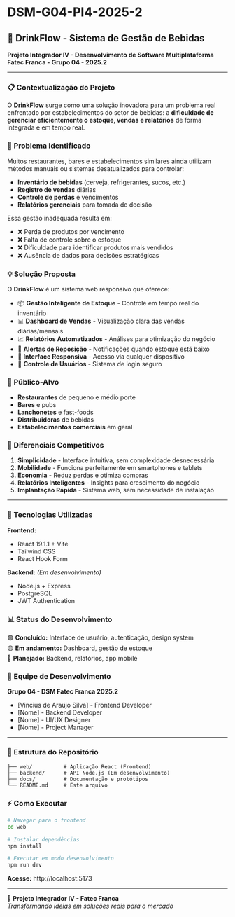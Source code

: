 # DSM-G04-PI4-2025-2

## 🍺 DrinkFlow - Sistema de Gestão de Bebidas

**Projeto Integrador IV - Desenvolvimento de Software Multiplataforma**  
**Fatec Franca - Grupo 04 - 2025.2**

---

### 📋 Contextualização do Projeto

O **DrinkFlow** surge como uma solução inovadora para um problema real enfrentado por estabelecimentos do setor de bebidas: a **dificuldade de gerenciar eficientemente o estoque, vendas e relatórios** de forma integrada e em tempo real.

### 🎯 Problema Identificado

Muitos restaurantes, bares e estabelecimentos similares ainda utilizam métodos manuais ou sistemas desatualizados para controlar:
- **Inventário de bebidas** (cerveja, refrigerantes, sucos, etc.)
- **Registro de vendas** diárias
- **Controle de perdas** e vencimentos
- **Relatórios gerenciais** para tomada de decisão

Essa gestão inadequada resulta em:
- ❌ Perda de produtos por vencimento
- ❌ Falta de controle sobre o estoque
- ❌ Dificuldade para identificar produtos mais vendidos
- ❌ Ausência de dados para decisões estratégicas

### 💡 Solução Proposta

O **DrinkFlow** é um sistema web responsivo que oferece:

- 📦 **Gestão Inteligente de Estoque** - Controle em tempo real do inventário
- 📊 **Dashboard de Vendas** - Visualização clara das vendas diárias/mensais
- 📈 **Relatórios Automatizados** - Análises para otimização do negócio
- 🔄 **Alertas de Reposição** - Notificações quando estoque está baixo
- 📱 **Interface Responsiva** - Acesso via qualquer dispositivo
- 👤 **Controle de Usuários** - Sistema de login seguro

### 🏢 Público-Alvo

- **Restaurantes** de pequeno e médio porte
- **Bares** e pubs
- **Lanchonetes** e fast-foods
- **Distribuidoras** de bebidas
- **Estabelecimentos comerciais** em geral

### 🚀 Diferenciais Competitivos

1. **Simplicidade** - Interface intuitiva, sem complexidade desnecessária
2. **Mobilidade** - Funciona perfeitamente em smartphones e tablets
3. **Economia** - Reduz perdas e otimiza compras
4. **Relatórios Inteligentes** - Insights para crescimento do negócio
5. **Implantação Rápida** - Sistema web, sem necessidade de instalação

---

### 🔧 Tecnologias Utilizadas

**Frontend:**
- React 19.1.1 + Vite
- Tailwind CSS
- React Hook Form

**Backend:** *(Em desenvolvimento)*
- Node.js + Express
- PostgreSQL
- JWT Authentication

### 📊 Status do Desenvolvimento

🟢 **Concluído:** Interface de usuário, autenticação, design system  
🟡 **Em andamento:** Dashboard, gestão de estoque  
🔴 **Planejado:** Backend, relatórios, app mobile

### 👥 Equipe de Desenvolvimento

**Grupo 04 - DSM Fatec Franca 2025.2**
- [Vincius de Araújo Silva] - Frontend Developer
- [Nome] - Backend Developer  
- [Nome] - UI/UX Designer
- [Nome] - Project Manager

---

### 📁 Estrutura do Repositório

```
├── web/          # Aplicação React (Frontend)
├── backend/      # API Node.js (Em desenvolvimento)
├── docs/         # Documentação e protótipos
└── README.md     # Este arquivo
```

### ⚡ Como Executar

```bash
# Navegar para o frontend
cd web

# Instalar dependências
npm install

# Executar em modo desenvolvimento
npm run dev
```

**Acesse:** http://localhost:5173

---

**💼 Projeto Integrador IV - Fatec Franca**  
*Transformando ideias em soluções reais para o mercado*